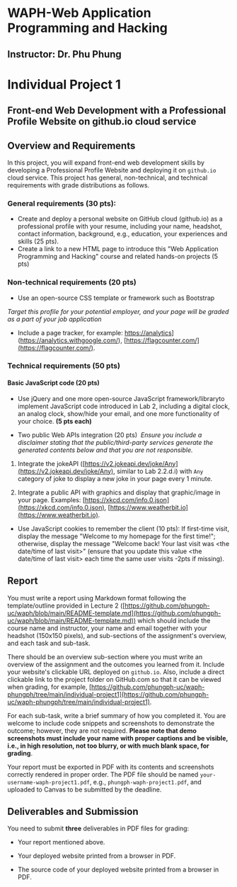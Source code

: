 # WAPH-Web Application Programming and Hacking
## Instructor: Dr. Phu Phung

# Individual Project 1
## Front-end Web Development with a Professional Profile Website on github.io cloud service

## Overview and Requirements 

In this project, you will expand front-end web development skills by developing a Professional Profile Website and deploying it on `github.io` cloud service. This project has general, non-technical, and technical requirements with grade distributions as follows.

### General requirements (30 pts): 

+ Create and deploy a personal website on GitHub cloud (github.io) as a professional profile with your resume, including your name, headshot, contact information, background, e.g., education, your experiences and skills (25 pts).
 ​
+ Create a link to a new HTML page to introduce this "Web Application Programming and Hacking" course and related hands-on projects (5 pts)
 ​
### Non-technical requirements (20 pts)​

+ Use an open-source CSS template or framework such as Bootstrap​

_Target this profile for your potential employer, and your page will be graded as a part of your job application​_

+ Include a page tracker, for example: [https://analytics](https://analytics.withgoogle.com/)](https://analytics.withgoogle.com/), [https://flagcounter.com/](https://flagcounter.com/).

### Technical requirements (50 pts)​

#### Basic JavaScript code (20 pts)​

+ Use jQuery and one more open-source JavaScript framework/library​ to implement JavaScript code introduced in Lab 2, including a digital clock, an analog clock, show/hide your email, and one more functionality of your choice. **(5 pts each)**

+ Two public Web APIs integration (20 pts)​
 _Ensure you include a disclaimer stating that the public/third-party services generate the generated contents below and that you are not responsible._

1. Integrate the jokeAPI ([https://v2.jokeapi.dev/joke/Any](https://v2.jokeapi.dev/joke/Any), similar to Lab 2.2.d.i) with `Any` category of joke to display a new joke in your page every 1 minute.

2. Integrate a public API with graphics and display that graphic/image in your page. Examples: [https://xkcd.com/info.0.json](https://xkcd.com/info.0.json), [https://www.weatherbit.io](https://www.weatherbit.io).

+ Use JavaScript cookies to remember the client (10 pts): If first-time visit, display the message "Welcome to my homepage for the first time!"; otherwise, display the message "Welcome back! Your last visit was <the date/time of last visit>" (ensure that you update this value <the date/time of last visit> each time the same user visits -2pts if missing).

## Report

You must write a report using Markdown format following the template/outline provided in Lecture 2 ([https://github.com/phungph-uc/waph/blob/main/README-template.md](https://github.com/phungph-uc/waph/blob/main/README-template.md)) which should include the course name and instructor, your name and email together with your headshot (150x150 pixels), and sub-sections of the assignment's overview, and each task and sub-task.

There should be an overview sub-section where you must write an overview of the assignment and the outcomes you learned from it. Include your website's clickable URL deployed on `github.io`. Also, include a direct clickable link to the project folder on GitHub.com so that it can be viewed when grading, for example, [https://github.com/phungph-uc/waph-phungph/tree/main/individual-project1](https://github.com/phungph-uc/waph-phungph/tree/main/individual-project1).

For each sub-task, write a brief summary of how you completed it. You are welcome to include code snippets and screenshots to demonstrate the outcome; however, they are not required. **Please note that demo screenshots must include your name with proper captions and be visible, i.e., in high resolution, not too blurry, or with much blank space, for grading**. 

Your report must be exported in PDF with its contents and screenshots correctly rendered in proper order. The PDF file should be named `your-username-waph-project1.pdf`, e.g., `phungph-waph-project1.pdf`, and uploaded to Canvas to be submitted by the deadline. 


## Deliverables and Submission

You need to submit **three** deliverables in PDF files for grading:

+ Your report mentioned above.

+ Your deployed website printed from a browser in PDF.

+  The source code of your deployed website printed from a browser in PDF.
